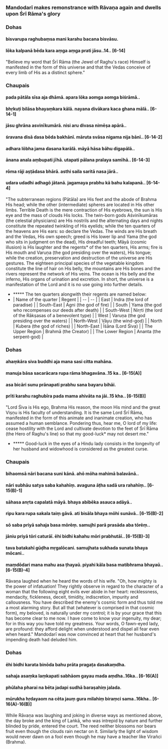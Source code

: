 ### Mandodarī makes remonstrance with Rāvaṇa again and dwells upon Śrī Rāma's glory

### Dohas

#### bisvarupa raghubaṃsa mani karahu bacana bisvāsu.
#### lōka kalpanā bēda kara aṃga aṃga prati jāsu..14.. [6-14]

"Believe my word that Śrī Rāma (the Jewel of Raghu's race) Himself is manifested in the form of this universe and that the Vedas conceive of every limb of His as a distinct sphere."

### Chaupais

#### pada pātāla sīsa aja dhāmā. apara lōka aomga aomga biśrāmā..
#### bhṛkuṭi bilāsa bhayaṃkara kālā. nayana divākara kaca ghana mālā.. [6-14-1]
#### jāsu ghrāna asvinīkumārā. nisi aru divasa nimēṣa apārā..
#### śravana disā dasa bēda bakhānī. māruta svāsa nigama nija bānī.. [6-14-2]
#### adhara lōbha jama dasana karālā. māyā hāsa bāhu digapālā..
#### ānana anala aṃbupati jīhā. utapati pālana pralaya samīhā.. [6-14-3]
#### rōma rāji aṣṭādasa bhārā. asthi saila saritā nasa jārā..
#### udara udadhi adhagō jātanā. jagamaya prabhu kā bahu kalapanā.. [6-14-4]

"The subterranean regions (Pātāla) are His feet and the abode of Brahma His head; while the other (intermediate) spheres are located in His other limbs. Terrible Death is the mere contraction of His eyebrows, the sun is His eye and the mass of clouds His locks. The twin-born gods Aśvinīkumāras (the celestial physicians) are His nostrils and the alternating days and nights constitute the repeated twinkling of His eyelids; while the ten quarters of the heavens are His ears: so declare the Vedas. The winds are His breath and the Vedas, His own speech; greed is His lower lip and Yama (the god who sits in judgment on the dead), His dreadful teeth; Māyā (cosmic illusion) is His laughter and the regents* of the ten quarters, His arms; fire is His mouth and Varuṇa (the god presiding over the waters), His tongue; while the creation, preservation and destruction of the universe are His gestures. The eighteen principal species of the vegetable kingdom constitute the line of hair on His belly, the mountains are His bones and the rivers represent the network of His veins. The ocean is His belly and the inferno, His organs of urination and excretion. In short, the universe is a manifestation of the Lord and it is no use going into further details.

- ***** The ten quarters alongwith their regents are named below:
- | Name of the quarter | Regent | 
 | -- | -- | 
 | East | Indra (the lord of paradise) | 
 | South-East | Agni (the god of fire) | 
 | South | Yama (the god who recompenses our deeds after death) | 
 | South-West | Nirṛti (the lord of the Rākṣasas of a benevolent type) | 
 | West | Varuṇa (the god presiding over the waters) | 
 | North-West | Vāyu (the wind-god) | 
 | North | Kubera (the god of riches) | 
 | North-East | Īśāna (Lord Śiva) | 
 | The Upper Region | Brahmā (the Creator) | 
 | The Lower Region | Ananta (the serpent-god) |

### Dohas

#### ahaṃkāra siva buddhi aja mana sasi citta mahāna.
#### manuja bāsa sacarācara rupa rāma bhagavāna..15 ka.. [6-15(A)]
#### asa bicāri sunu prānapati prabhu sana bayaru bihāi.
#### prīti karahu raghubīra pada mama ahivāta na jāi..15 kha.. [6-15(B)]

"Lord Śiva is His ego, Brahma His reason, the moon His mind and the great Viṣṇu is His faculty of understanding. It is the same Lord Śrī Rāma, manifested in the form of this animate and inanimate creation, who has assumed a human semblance. Pondering thus, hear me, O lord of my life: cease hostility with the Lord and cultivate devotion to the feet of Śrī Rāma (the Hero of Raghu's line) so that my good-luck* may not desert me."

- ***** Good-luck in the eyes of a Hindu lady consists in the longevity of her husband and widowhood is considered as the greatest curse.

### Chaupais

#### bihaomsā nāri bacana suni kānā. ahō mōha mahimā balavānā..
#### nāri subhāu satya saba kahahīṃ. avaguna āṭha sadā ura rahahīṃ.. [6-15(B)-1]
#### sāhasa anṛta capalatā māyā. bhaya abibēka asauca adāyā..
#### ripu kara rupa sakala taiṃ gāvā. ati bisāla bhaya mōhi sunāvā.. [6-15(B)-2]
#### sō saba priyā sahaja basa mōrēṃ. samujhi parā prasāda aba tōrēṃ..
#### jāniu priyā tōri caturāī. ēhi bidhi kahahu mōri prabhutāī.. [6-15(B)-3]
#### tava batakahī gūḍha mṛgalōcani. samujhata sukhada sunata bhaya mōcani..
#### maṃdōdari mana mahu asa ṭhayaū. piyahi kāla basa matibhrama bhayaū.. [6-15(B)-4]

Rāvaṇa laughed when he heard the words of his wife. "Oh, how mighty is the power of infatuation! They rightly observe in regard to the character of a woman that the following eight evils ever abide in her heart: recklessness, mendacity, fickleness, deceit, timidity, indiscretion, impurity and callousness. You have described the enemy's cosmic form and thus told me a most alarming story. But all that (whatever is comprised in that cosmic form), my beloved, is naturally under my control; it is by your grace that this has become clear to me now. I have come to know your ingenuity, my dear; for in this way you have told my greatness. Your words, O fawn-eyed lady, are profound: they afford delight when understood and dispel all fear even when heard." Mandodarī was now convinced at heart that her husband's impending death had deluded him.

### Dohas

#### ēhi bidhi karata binōda bahu prāta pragaṭa dasakaṃdha.
#### sahaja asaṃka laṃkapati sabhāom gayau mada aṃdha..16ka.. [6-16(A)]
#### phūlaha pharai na bēta jadapi sudhā baraṣahiṃ jalada.
#### mūrukha hṛdayaom na cēta jauṃ gura milahiṃ biraṃci sama..16kha.. [6-16(A)-16(B)]

While Rāvaṇa was laughing and joking in diverse ways as mentioned above, the day broke and the king of Laṅkā, who was intrepid by nature and further blinded by pride, entered the court. The reed neither blossoms nor bears fruit even though the clouds rain nectar on it. Similarly the light of wisdom would never dawn on a fool even though he may have a teacher like Virañci (Brahma).